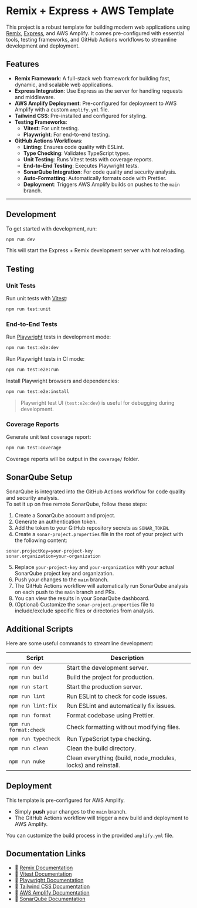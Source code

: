 # Remix + Express + AWS Template

This project is a robust template for building modern web applications using [Remix](https://remix.run/), [Express](https://expressjs.com/), and AWS Amplify. It comes pre-configured with essential tools, testing frameworks, and GitHub Actions workflows to streamline development and deployment.

## Features

- **Remix Framework**: A full-stack web framework for building fast, dynamic, and scalable web applications.
- **Express Integration**: Use Express as the server for handling requests and middleware.
- **AWS Amplify Deployment**: Pre-configured for deployment to AWS Amplify with a custom `amplify.yml` file.
- **Tailwind CSS**: Pre-installed and configured for styling.
- **Testing Frameworks**:
  - **Vitest**: For unit testing.
  - **Playwright**: For end-to-end testing.
- **GitHub Actions Workflows**:
  - **Linting**: Ensures code quality with ESLint.
  - **Type Checking**: Validates TypeScript types.
  - **Unit Testing**: Runs Vitest tests with coverage reports.
  - **End-to-End Testing**: Executes Playwright tests.
  - **SonarQube Integration**: For code quality and security analysis.
  - **Auto-Formatting**: Automatically formats code with Prettier.
  - **Deployment**: Triggers AWS Amplify builds on pushes to the `main` branch.

---

## Development

To get started with development, run:

```sh
npm run dev
```

This will start the Express + Remix development server with hot reloading.

## Testing

### Unit Tests

Run unit tests with [Vitest](https://vitest.dev/):

```sh
npm run test:unit
```

### End-to-End Tests

Run [Playwright](https://playwright.dev/) tests in development mode:

```sh
npm run test:e2e:dev
```

Run Playwright tests in CI mode:

```sh
npm run test:e2e:run
```

Install Playwright browsers and dependencies:

```sh
npm run test:e2e:install
```

> Playwright test UI (`test:e2e:dev`) is useful for debugging during development.

### Coverage Reports

Generate unit test coverage report:

```sh
npm run test:coverage
```

Coverage reports will be output in the `coverage/` folder.

## SonarQube Setup

SonarQube is integrated into the GitHub Actions workflow for code quality and security analysis.  
To set it up on free remote SonarQube, follow these steps:

1. Create a SonarQube account and project.
2. Generate an authentication token.
3. Add the token to your GitHub repository secrets as `SONAR_TOKEN`.
4. Create a `sonar-project.properties` file in the root of your project with the following content:

```properties
sonar.projectKey=your-project-key
sonar.organization=your-organization
```

5. Replace `your-project-key` and `your-organization` with your actual SonarQube project key and organization.
6. Push your changes to the `main` branch.
7. The GitHub Actions workflow will automatically run SonarQube analysis on each push to the `main` branch and PRs.
8. You can view the results in your SonarQube dashboard.
9. (Optional) Customize the `sonar-project.properties` file to include/exclude specific files or directories from analysis.

## Additional Scripts

Here are some useful commands to streamline development:

| Script                 | Description                                                  |
| ---------------------- | ------------------------------------------------------------ |
| `npm run dev`          | Start the development server.                                |
| `npm run build`        | Build the project for production.                            |
| `npm run start`        | Start the production server.                                 |
| `npm run lint`         | Run ESLint to check for code issues.                         |
| `npm run lint:fix`     | Run ESLint and automatically fix issues.                     |
| `npm run format`       | Format codebase using Prettier.                              |
| `npm run format:check` | Check formatting without modifying files.                    |
| `npm run typecheck`    | Run TypeScript type checking.                                |
| `npm run clean`        | Clean the build directory.                                   |
| `npm run nuke`         | Clean everything (build, node_modules, locks) and reinstall. |

## Deployment

This template is pre-configured for AWS Amplify.

- Simply **push** your changes to the `main` branch.
- The GitHub Actions workflow will trigger a new build and deployment to AWS Amplify.

You can customize the build process in the provided `amplify.yml` file.

## Documentation Links

- 📖 [Remix Documentation](https://remix.run/docs)
- 📖 [Vitest Documentation](https://vitest.dev/)
- 📖 [Playwright Documentation](https://playwright.dev/)
- 📖 [Tailwind CSS Documentation](https://tailwindcss.com/)
- 📖 [AWS Amplify Documentation](https://docs.amplify.aws/)
- 📖 [SonarQube Documentation](https://docs.sonarsource.com/)
